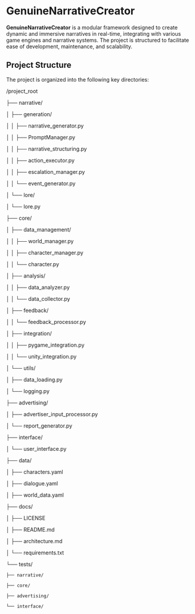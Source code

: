 # GenuineNarrativeCreator

**GenuineNarrativeCreator** is a modular framework designed to create dynamic and immersive narratives in real-time, integrating with various game engines and narrative systems. The project is structured to facilitate ease of development, maintenance, and scalability.

## Project Structure

The project is organized into the following key directories:


/project_root

├── narrative/

│   ├── generation/

│   │   ├── narrative_generator.py

│   │   ├── PromptManager.py

│   │   ├── narrative_structuring.py

│   │   ├── action_executor.py

│   │   ├── escalation_manager.py

│   │   └── event_generator.py

│   └── lore/

│       └── lore.py

├── core/

│   ├── data_management/

│   │   ├── world_manager.py

│   │   ├── character_manager.py

│   │   └── character.py

│   ├── analysis/

│   │   ├── data_analyzer.py

│   │   └── data_collector.py

│   ├── feedback/

│   │   └── feedback_processor.py

│   ├── integration/

│   │   ├── pygame_integration.py

│   │   └── unity_integration.py

│   └── utils/

│       ├── data_loading.py

│       └── logging.py

├── advertising/

│   ├── advertiser_input_processor.py

│   └── report_generator.py

├── interface/

│   └── user_interface.py

├── data/

│   ├── characters.yaml

│   ├── dialogue.yaml

│   ├── world_data.yaml

├── docs/

│   ├── LICENSE

│   ├── README.md

│   ├── architecture.md

│   └── requirements.txt

└── tests/

    ├── narrative/
    
    ├── core/
    
    ├── advertising/
    
    └── interface/
    
